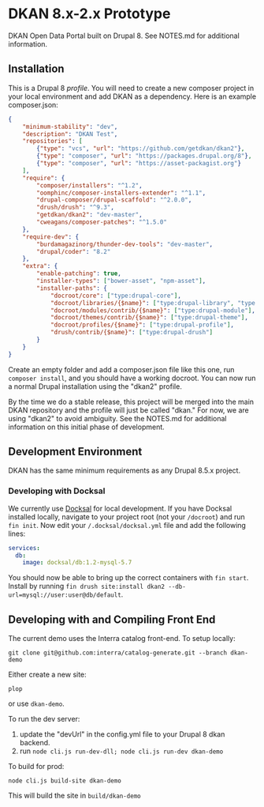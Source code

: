 # DKAN 8.x-2.x Prototype

DKAN Open Data Portal built on Drupal 8. See NOTES.md for additional information.

## Installation

This is a Drupal 8 _profile_. You will need to create a new composer project in your local environment and add DKAN as a dependency. Here is an example composer.json:

```json
{
    "minimum-stability": "dev",
    "description": "DKAN Test",
    "repositories": [
        {"type": "vcs", "url": "https://github.com/getdkan/dkan2"},
        {"type": "composer", "url": "https://packages.drupal.org/8"},
        {"type": "composer", "url": "https://asset-packagist.org"}
    ],
    "require": {
        "composer/installers": "^1.2",
        "oomphinc/composer-installers-extender": "^1.1",
        "drupal-composer/drupal-scaffold": "^2.0.0",
        "drush/drush": "^9.3",
        "getdkan/dkan2": "dev-master",
        "cweagans/composer-patches": "^1.5.0"
    },
    "require-dev": {
        "burdamagazinorg/thunder-dev-tools": "dev-master",
        "drupal/coder": "8.2"
    },
    "extra": {
        "enable-patching": true,
        "installer-types": ["bower-asset", "npm-asset"],
        "installer-paths": {
            "docroot/core": ["type:drupal-core"],
            "docroot/libraries/{$name}": ["type:drupal-library", "type:bower-asset", "type:npm-asset"],
            "docroot/modules/contrib/{$name}": ["type:drupal-module"],
            "docroot/themes/contrib/{$name}": ["type:drupal-theme"],
            "docroot/profiles/{$name}": ["type:drupal-profile"],
            "drush/contrib/{$name}": ["type:drupal-drush"]
        }
    }
}
```
Create an empty folder and add a composer.json file like this one, run `composer install`, and you should have a working docroot. You can now run a normal Drupal installation using the "dkan2" profile.


By the time we do a stable release, this project will be merged into the main DKAN repository and the profile will just be called "dkan." For now, we are using "dkan2" to avoid ambiguity. See the NOTES.md for additional information on this initial phase of development.

## Development Environment

DKAN has the same minimum requirements as any Drupal 8.5.x project.

### Developing with Docksal

We currently use [Docksal](https://docksal.io/) for local development. If you have Docksal installed locally, navigate to your project root (not your `/docroot`) and run `fin init`. Now edit your `/.docksal/docksal.yml` file and add the following lines:

```yaml
services:
  db:
    image: docksal/db:1.2-mysql-5.7
```

You should now be able to bring up the correct containers with `fin start`. Install by running `fin drush site:install dkan2 --db-url=mysql://user:user@db/default`.

## Developing with and Compiling Front End

The current demo uses the Interra catalog front-end. To setup locally:

```
git clone git@github.com:interra/catalog-generate.git --branch dkan-demo
```

Either create a new site:

```
plop
```
or use ``dkan-demo``.

To run the dev server: 

1. update the "devUrl" in the config.yml file to your Drupal 8 dkan backend.
2. run ``node cli.js run-dev-dll; node cli.js run-dev dkan-demo``

To build for prod:

``node cli.js build-site dkan-demo``

This will build the site in ``build/dkan-demo``
